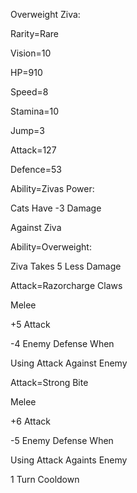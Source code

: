 Overweight Ziva:

Rarity=Rare

Vision=10

HP=910

Speed=8

Stamina=10

Jump=3

Attack=127

Defence=53

Ability=Zivas Power:

Cats Have -3 Damage 

Against Ziva

Ability=Overweight: 

Ziva Takes 5 Less Damage

Attack=Razorcharge Claws

Melee

+5 Attack

-4 Enemy Defense When

Using Attack Against Enemy

Attack=Strong Bite

Melee

+6 Attack

-5 Enemy Defense When

Using Attack Againts Enemy

1 Turn Cooldown
